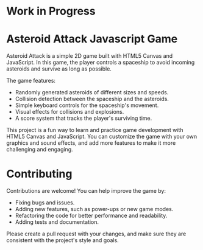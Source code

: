 # Work in Progress

# Asteroid Attack Javascript Game
Asteroid Attack is a simple 2D game built with HTML5 Canvas and JavaScript. In this game, the player controls a spaceship to avoid incoming asteroids and survive as long as possible.

The game features:
- Randomly generated asteroids of different sizes and speeds.
- Collision detection between the spaceship and the asteroids.
- Simple keyboard controls for the spaceship's movement.
- Visual effects for collisions and explosions.
- A score system that tracks the player's surviving time.

This project is a fun way to learn and practice game development with HTML5 Canvas and JavaScript. You can customize the game with your own graphics and sound effects, and add more features to make it more challenging and engaging.

# Contributing
Contributions are welcome! You can help improve the game by:
- Fixing bugs and issues.
- Adding new features, such as power-ups or new game modes.
- Refactoring the code for better performance and readability.
- Adding tests and documentation.

Please create a pull request with your changes, and make sure they are consistent with the project's style and goals.
